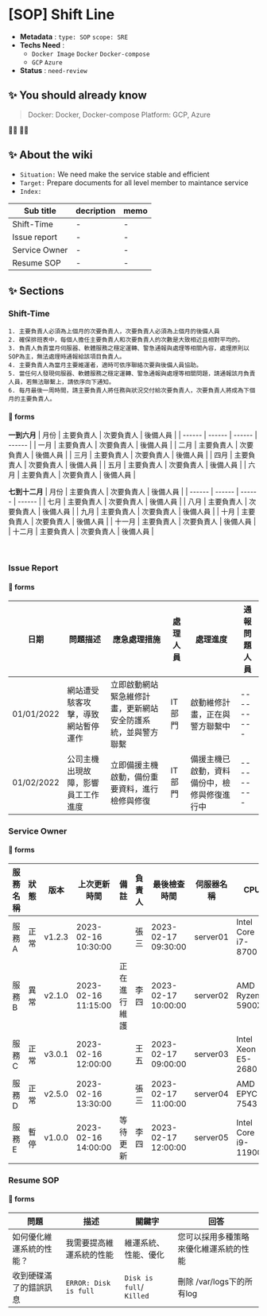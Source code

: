 # [SOP] Shift Line

- **Metadata** : `type: SOP` `scope: SRE` 
- **Techs Need** :
  - `Docker Image` `Docker` `Docker-compose` 
  - `GCP` `Azure` 
- **Status** : `need-review`

## ✨ You should already know

> Docker: Docker, Docker-compose 
> Platform: GCP, Azure

👩‍💻 👨‍💻

## ✨ About the wiki

- `Situation:`  We need make the service stable and efficient
- `Target:` Prepare documents for all level member to maintance service
- `Index:`

| Sub title | decription | memo |
| ------ | ------ | ------ |
| Shift-Time | - | - |
| Issue report | - | - |
| Service Owner | - | - |
| Resume SOP |-|-|


## ✨  Sections


### **Shift-Time**
```
1. 主要負責人必須為上個月的次要負責人，次要負責人必須為上個月的後備人員
2. 確保排班表中，每個人擔任主要負責人和次要負責人的次數是大致相近且相對平均的。
3. 負責人負責當月伺服器、軟體服務之穩定運轉、警急通報與處理等相關內容，處理原則以SOP為主，無法處理時通報給該項目負責人。
4. 主要負責人為當月主要維運者，適時可依序聯絡次要與後備人員協助。
5. 當任何人發現伺服器、軟體服務之穩定運轉、警急通報與處理等相關問題，請通報該月負責人員，若無法聯繫上，請依序向下通知。
6. 每月最後一周時間，請主要負責人將任務與狀況交付給次要負責人，次要負責人將成為下個月的主要負責人。

```
#### 📝 forms

**一到六月**
| 月份 | 主要負責人 | 次要負責人 | 後備人員 | 
| ------ | ------ | ------ | ------ |
| 一月 | 主要負責人 | 次要負責人 | 後備人員 | 
| 二月 | 主要負責人 | 次要負責人 | 後備人員 | 
| 三月 | 主要負責人 | 次要負責人 | 後備人員 | 
| 四月 | 主要負責人 | 次要負責人 | 後備人員 | 
| 五月 | 主要負責人 | 次要負責人 | 後備人員 | 
| 六月 | 主要負責人 | 次要負責人 | 後備人員 | 


**七到十二月**
| 月份 | 主要負責人 | 次要負責人 | 後備人員 | 
| ------ | ------ | ------ | ------ |
| 七月 | 主要負責人 | 次要負責人 | 後備人員 | 
| 八月 | 主要負責人 | 次要負責人 | 後備人員 | 
| 九月 | 主要負責人 | 次要負責人 | 後備人員 | 
| 十月 | 主要負責人 | 次要負責人 | 後備人員 | 
| 十一月 | 主要負責人 | 次要負責人 | 後備人員 | 
| 十二月 | 主要負責人 | 次要負責人 | 後備人員 | 


<br>

### **Issue Report**

#### 📝 forms
| 日期      | 問題描述     | 應急處理措施  | 處理人員   | 處理進度  |通報問題人員  |
| --------- | --------- | --------- | -------- | --------- | --------- |
| 01/01/2022 | 網站遭受駭客攻擊，導致網站暫停運作  | 立即啟動網站緊急維修計畫，更新網站安全防護系統，並與警方聯繫 | IT部門  | 啟動維修計畫，正在與警方聯繫中  |--------- |
| 01/02/2022 | 公司主機出現故障，影響員工工作進度  | 立即備援主機啟動，備份重要資料，進行檢修與修復  | IT部門  | 備援主機已啟動，資料備份中，檢修與修復進行中   | --------- |



### **Service Owner**

#### 📝 forms
| 服務名稱 | 狀態 | 版本 | 上次更新時間 | 備註 | 負責人 | 最後檢查時間 | 伺服器名稱 | CPU | 記憶體 | 儲存空間 |
| --- | --- | --- | --- | --- | --- | --- | --- | --- | --- | --- |
| 服務A | 正常 | v1.2.3 | 2023-02-16 10:30:00 | | 張三 | 2023-02-17 09:30:00 | server01 | Intel Core i7-8700 | 16 GB | 1 TB |
| 服務B | 異常 | v2.1.0 | 2023-02-16 11:15:00 | 正在進行維護 | 李四 | 2023-02-17 10:00:00 | server02 | AMD Ryzen 9 5900X | 32 GB | 2 TB |
| 服務C | 正常 | v3.0.1 | 2023-02-16 12:00:00 | | 王五 | 2023-02-17 09:00:00 | server03 | Intel Xeon E5-2680 | 64 GB | 4 TB |
| 服務D | 正常 | v2.5.0 | 2023-02-16 13:30:00 | | 張三 | 2023-02-17 11:00:00 | server04 | AMD EPYC 7543 | 128 GB | 8 TB |
| 服務E | 暫停 | v1.0.0 | 2023-02-16 14:00:00 | 等待更新 | 李四 | 2023-02-17 12:00:00 | server05 | Intel Core i9-11900K | 64 GB | 2 TB |


### **Resume SOP**

#### 📝 forms
| 問題 | 描述 | 關鍵字 | 回答 |
| --- | --- | --- | --- |
| 如何優化維運系統的性能？ | 我需要提高維運系統的性能 | 維運系統、性能、優化 | 您可以採用多種策略來優化維運系統的性能|
| 收到硬碟滿了的錯誤訊息| `ERROR: Disk is full`|`Disk is full`/` Killed`| 刪除 /var/logs下的所有log|